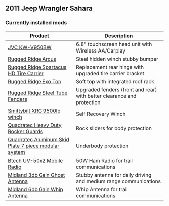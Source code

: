 ## 2011 Jeep Wrangler Sahara

### Currently installed mods

| Product                                                                                                                                                                       | Description                                                            |
| ---                                                                                                                                                                           | ---                                                                    |
| [JVC KW-V950BW](https://www.us.jvc.com/car/multimedia/kw_v950bw/)                                                                                                             | 6.8" touchscreen head unit with Wireless AA/Carplay                    |
| [Rugged Ridge Arcus](https://ruggedridge.com/p/rugged-ridge-arcus-front-bumper/)                                                                                              | Steel hidden winch stubby bumper                                       |
| [Rugged Ridge Spartacus HD Tire Carrier](https://ruggedridge.com/p/rugged-ridge-spartacus-hd-tire-carrier/rgr-11546-55/)                                                      | Replacement rear hinge with upgraded tire carrier bracket              |
| [Rugged Ridge Exo Top](https://ruggedridge.com/p/rugged-ridge-exo-top/rgr-13516-02/)                                                                                          | Soft top with integrated roof rack.                                    |
| [Rugged Ridge Steel Tube Fenders](https://ruggedridge.com/p/rugged-ridge-steel-tube-fenders/v/jeep/wrangler/2011/)                                                            | Upgraded fenders (front and rear) with better clearance and protection |
| [Smittybilt XRC 9500lb winch](https://winch.smittybilt.com)                                                                                                                   | Self Recovery Winch                                                    |
| [Quadratec Heavy Duty Rocker Guards](https://www.quadratec.com/p/quadratec/heavy-duty-rocker-guards-wrangler-jk-unlimited)                                                    | Rock sliders for body protection                                       |
| [Quadratec Aluminum Skid Plate 7 piece modular system](https://www.quadratec.com/p/quadratec/aluminum-modular-skid-plate-system-bumper-and-muffler-skids-07-17-jeep-wrangler) | Underbody protection                                                   |
| [Btech UV-50x2 Mobile Radio](https://baofengtech.com/product/uv-50x2/)                                                                                                        | 50W Ham Radio for trail communications                                 |
| [Midland 3db Gain Ghost Antenna](https://midlandusa.com/products/micromobile-mxta25-3db-gain-ghost-antenna)                                                                   | Stubby antenna for daily driving and medium range communications       |
| [Midland 6db Gain Whip Antenna](https://midlandusa.com/products/micromobile-mxta26-6db-gain-whip-antenna)                                                                     | Whip Antenna for trail communications                                  |



